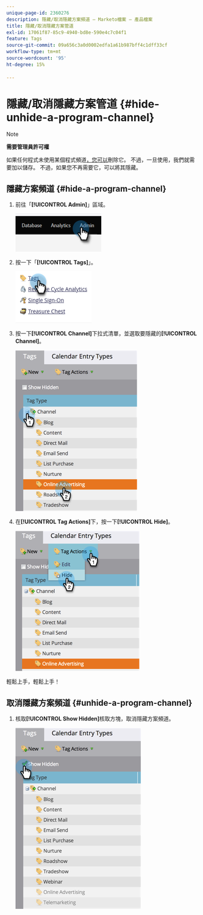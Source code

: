 ```yaml
---
unique-page-id: 2360276
description: 隱藏/取消隱藏方案頻道 — Marketo檔案 — 產品檔案
title: 隱藏/取消隱藏方案管道
exl-id: 17061f87-85c9-4940-bd8e-590e4c7c04f1
feature: Tags
source-git-commit: 09a656c3a0d0002edfa1a61b987bff4c1dff33cf
workflow-type: tm+mt
source-wordcount: '95'
ht-degree: 15%

---
```


# 隱藏/取消隱藏方案管道 {#hide-unhide-a-program-channel}

>[!NOTE]
>
>**需要管理員許可權**

如果任何程式未使用某個程式頻道[，您可以](/help/marketo/product-docs/administration/tags/delete-a-program-channel.md)刪除它。  不過，一旦使用，我們就需要加以儲存。  不過，如果您不再需要它，可以將其隱藏。

## 隱藏方案頻道 {#hide-a-program-channel}

1. 前往「**[!UICONTROL Admin]**」區域。

   ![](assets/hide-unhide-a-program-channel-1.png)

1. 按一下「**[!UICONTROL Tags]**」。

   ![](assets/hide-unhide-a-program-channel-2.png)

1. 按一下&#x200B;**[!UICONTROL Channel]**&#x200B;下拉式清單，並選取要隱藏的&#x200B;**[!UICONTROL Channel]**。

   ![](assets/hide-unhide-a-program-channel-3.png)

1. 在&#x200B;**[!UICONTROL Tag Actions]**&#x200B;下，按一下&#x200B;**[!UICONTROL Hide]**。

   ![](assets/hide-unhide-a-program-channel-4.png)

輕鬆上手，輕鬆上手！

## 取消隱藏方案頻道 {#unhide-a-program-channel}

1. 核取&#x200B;**[!UICONTROL Show Hidden]**&#x200B;核取方塊，取消隱藏方案頻道。

   ![](assets/hide-unhide-a-program-channel-5.png)
